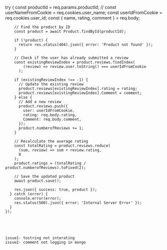 try {
        const productId = req.params.productId;
        // const userNameFromCookie = req.cookies.user_name;
        const userIdFromCookie = req.cookies.user_id;
        const { name, rating, comment } = req.body;
    
        // Find the product by ID
        const product = await Product.findById(productId);
    
        if (!product) {
          return res.status(404).json({ error: 'Product not found' });
        }
    
        // Check if the user has already submitted a review
        const existingReviewIndex = product.reviews.findIndex(
            (review) => review.user.toString() === userIdFromCookie
          );
          
        if (existingReviewIndex !== -1) {
          // Update the existing review
          product.reviews[existingReviewIndex].rating = rating;
          product.reviews[existingReviewIndex].Comment = comment;
        } else {
          // Add a new review
          product.reviews.push({
            user: userIdFromCookie,
            rating: req.body.rating,
            Comment: req.body.comment,
          });
          product.numberofReviews += 1;
        }
    
        // Recalculate the average rating
        const totalRating = product.reviews.reduce(
          (sum, review) => sum + review.rating,
          0
        );
        product.ratings = (totalRating / product.numberofReviews).toFixed(2);
    
        // Save the updated product
        await product.save();
    
        res.json({ success: true, product });
      } catch (error) {
        console.error(error);
        res.status(500).json({ error: 'Internal Server Error' });
      }
    });





    issue1- tostring not interating
    issue2- comment not logging in mongo